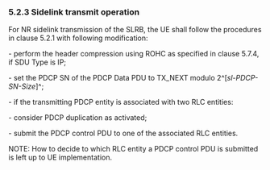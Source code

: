 ### 5.2.3 Sidelink transmit operation

For NR sidelink transmission of the SLRB, the UE shall follow the
procedures in clause 5.2.1 with following modification:

\- perform the header compression using ROHC as specified in clause
5.7.4, if SDU Type is IP;

\- set the PDCP SN of the PDCP Data PDU to TX_NEXT modulo
2^\[*sl-PDCP-SN-Size*\]^;

\- if the transmitting PDCP entity is associated with two RLC entities:

\- consider PDCP duplication as activated;

\- submit the PDCP control PDU to one of the associated RLC entities.

NOTE: How to decide to which RLC entity a PDCP control PDU is submitted
is left up to UE implementation.
